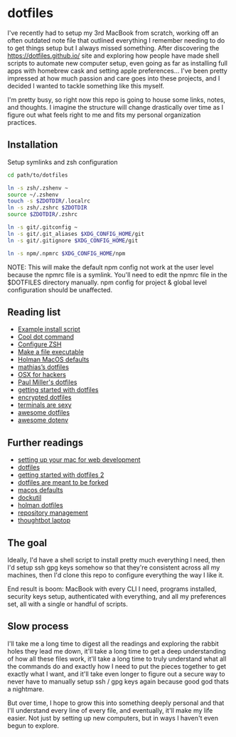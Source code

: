 # dotfiles

I've recently had to setup my 3rd MacBook from scratch, working off an often outdated note file that outlined everything I remember needing to do to get things setup but I always missed something. After discovering the https://dotfiles.github.io/ site and exploring how people have made shell scripts to automate new computer setup, even going as far as installing full apps with homebrew cask and setting apple preferences... I've been pretty impressed at how much passion and care goes into these projects, and I decided I wanted to tackle something like this myself.

I'm pretty busy, so right now this repo is going to house some links, notes, and thoughts. I imagine the structure will change drastically over time as I figure out what feels right to me and fits my personal organization practices.

## Installation

Setup symlinks and zsh configuration

```sh
cd path/to/dotfiles

ln -s zsh/.zshenv ~
source ~/.zshenv
touch -s $ZDOTDIR/.localrc
ln -s zsh/.zshrc $ZDOTDIR
source $ZDOTDIR/.zshrc

ln -s git/.gitconfig ~
ln -s git/.git_aliases $XDG_CONFIG_HOME/git
ln -s git/.gitignore $XDG_CONFIG_HOME/git

ln -s npm/.npmrc $XDG_CONFIG_HOME/npm
```

NOTE: This will make the default npm config not work at the user level because the npmrc file is a symlink. You'll need to edit the npmrc file in the $DOTFILES directory manually. npm config for project & global level configuration should be unaffected.

## Reading list

- [Example install script](https://github.com/driesvints/dotfiles/blob/main/fresh.sh)
- [Cool dot command](https://github.com/webpro/dotfiles/blob/master/bin/dot)
- [Configure ZSH](https://thevaluable.dev/zsh-install-configure-mouseless/)
- [Make a file executable](https://support.apple.com/guide/terminal/make-a-file-executable-apdd100908f-06b3-4e63-8a87-32e71241bab4/mac)
- [Holman MacOS defaults](https://github.com/holman/dotfiles/blob/master/macos/set-defaults.sh)
- [mathias’s dotfiles](https://github.com/mathiasbynens/dotfiles)
- [OSX for hackers](https://gist.github.com/brandonb927/3195465/)
- [Paul Miller's dotfiles](https://github.com/paulmillr/dotfiles)
- [getting started with dotfiles](https://www.webpro.nl/articles/getting-started-with-dotfiles)
- [encrypted dotfiles](https://abdullah.today/encrypted-dotfiles/)
- [terminals are sexy](https://github.com/k4m4/terminals-are-sexy)
- [awesome dotfiles](https://github.com/webpro/awesome-dotfiles)
- [awesome dotenv](https://github.com/jondot/awesome-devenv)

## Further readings

- [setting up your mac for web development](https://betterprogramming.pub/setting-up-your-mac-for-web-development-in-2020-659f5588b883#50f4)
- [dotfiles](https://dotfiles.github.io/)
- [getting started with dotfiles 2](https://driesvints.com/blog/getting-started-with-dotfiles/)
- [dotfiles are meant to be forked](https://zachholman.com/2010/08/dotfiles-are-meant-to-be-forked/)
- [macos defaults](https://github.com/kevinSuttle/macOS-Defaults)
- [dockutil](https://github.com/kcrawford/dockutil)
- [holman dotfiles](https://github.com/holman/dotfiles)
- [repository management](https://kalis.me/increasing-development-productivity-repository-management/)
- [thoughtbot laptop](https://github.com/thoughtbot/laptop/blob/main/mac)

## The goal

Ideally, I'd have a shell script to install pretty much everything I need, then I'd setup ssh gpg keys somehow so that they're consistent across all my machines, then I'd clone this repo to configure everything the way I like it.

End result is boom: MacBook with every CLI I need, programs installed, security keys setup, authenticated with everything, and all my preferences set, all with a single or handful of scripts.

## Slow process

I'll take me a long time to digest all the readings and exploring the rabbit holes they lead me down, it'll take a long time to get a deep understanding of how all these files work, it'll take a long time to truly understand what all the commands do and exactly how I need to put the pieces together to get exactly what I want, and it'll take even longer to figure out a secure way to never have to manually setup ssh / gpg keys again because good god thats a nightmare.

But over time, I hope to grow this into something deeply personal and that I'll understand every line of every file, and eventually, it'll make my life easier. Not just by setting up new computers, but in ways I haven't even begun to explore.
